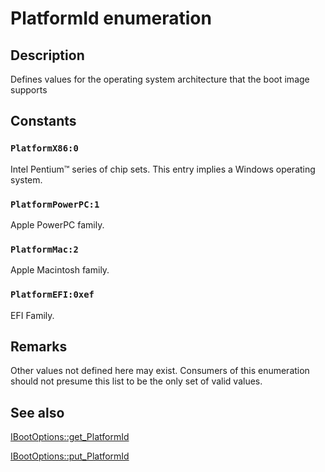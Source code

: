 # PlatformId enumeration

## Description

Defines values for the operating system architecture that the boot image supports

## Constants

### `PlatformX86:0`

 Intel Pentium™ series of chip sets. This entry implies a Windows operating system.

### `PlatformPowerPC:1`

Apple PowerPC family.

### `PlatformMac:2`

Apple Macintosh family.

### `PlatformEFI:0xef`

EFI Family.

## Remarks

Other values not defined here may exist. Consumers of this enumeration should not presume this list to be the only set of valid values.

## See also

[IBootOptions::get_PlatformId](https://learn.microsoft.com/windows/desktop/api/imapi2fs/nf-imapi2fs-ibootoptions-get_platformid)

[IBootOptions::put_PlatformId](https://learn.microsoft.com/windows/desktop/api/imapi2fs/nf-imapi2fs-ibootoptions-put_platformid)